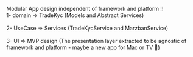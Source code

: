 Modular App design independent of framework and platform !!
 <br>
1- domain => TradeKyc (Models and Abstract Services)<br> <br>
2- UseCase => Services (TradeKycService and MarzbanService)<br> <br>
3- UI => MVP design (The presentation layer extracted to be agnostic of framework and platform - maybe a new app for Mac or TV 🤷)

